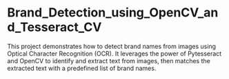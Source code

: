 # Brand_Detection_using_OpenCV_and_Tesseract_CV
This project demonstrates how to detect brand names from images using Optical Character Recognition (OCR). It leverages the power of Pytesseract and OpenCV to identify and extract text from images, then matches the extracted text with a predefined list of brand names.
